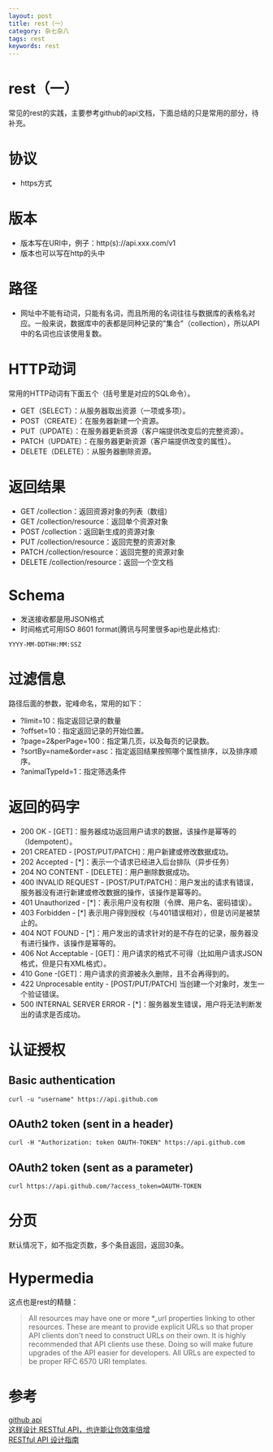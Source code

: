 ```yaml
---
layout: post
title: rest（一）
category: 杂七杂八
tags: rest
keywords: rest
---
```

# rest（一）

常见的rest的实践，主要参考github的api文档，下面总结的只是常用的部分，待补充。
# 协议
- https方式

# 版本
- 版本写在URI中，例子：http(s)://api.xxx.com/v1
- 版本也可以写在http的头中

# 路径
- 网址中不能有动词，只能有名词，而且所用的名词往往与数据库的表格名对应。一般来说，数据库中的表都是同种记录的"集合"（collection），所以API中的名词也应该使用复数。

# HTTP动词
常用的HTTP动词有下面五个（括号里是对应的SQL命令）。

- GET（SELECT）：从服务器取出资源（一项或多项）。
- POST（CREATE）：在服务器新建一个资源。
- PUT（UPDATE）：在服务器更新资源（客户端提供改变后的完整资源）。
- PATCH（UPDATE）：在服务器更新资源（客户端提供改变的属性）。
- DELETE（DELETE）：从服务器删除资源。

# 返回结果
- GET /collection：返回资源对象的列表（数组）
- GET /collection/resource：返回单个资源对象
- POST /collection：返回新生成的资源对象
- PUT /collection/resource：返回完整的资源对象
- PATCH /collection/resource：返回完整的资源对象
- DELETE /collection/resource：返回一个空文档

# Schema
- 发送接收都是用JSON格式
- 时间格式可用ISO 8601 format(腾讯与阿里很多api也是此格式):  
```
YYYY-MM-DDTHH:MM:SSZ
```
# 过滤信息
路径后面的参数，驼峰命名，常用的如下：

- ?limit=10：指定返回记录的数量
- ?offset=10：指定返回记录的开始位置。
- ?page=2&perPage=100：指定第几页，以及每页的记录数。
- ?sortBy=name&order=asc：指定返回结果按照哪个属性排序，以及排序顺序。
- ?animalTypeId=1：指定筛选条件

# 返回的码字
- 200 OK - [GET]：服务器成功返回用户请求的数据，该操作是幂等的（Idempotent）。
- 201 CREATED - [POST/PUT/PATCH]：用户新建或修改数据成功。
- 202 Accepted - [*]：表示一个请求已经进入后台排队（异步任务）
- 204 NO CONTENT - [DELETE]：用户删除数据成功。
- 400 INVALID REQUEST - [POST/PUT/PATCH]：用户发出的请求有错误，服务器没有进行新建或修改数据的操作，该操作是幂等的。
- 401 Unauthorized - [*]：表示用户没有权限（令牌、用户名、密码错误）。
- 403 Forbidden - [*] 表示用户得到授权（与401错误相对），但是访问是被禁止的。
- 404 NOT FOUND - [*]：用户发出的请求针对的是不存在的记录，服务器没有进行操作，该操作是幂等的。
- 406 Not Acceptable - [GET]：用户请求的格式不可得（比如用户请求JSON格式，但是只有XML格式）。
- 410 Gone -[GET]：用户请求的资源被永久删除，且不会再得到的。
- 422 Unprocesable entity - [POST/PUT/PATCH] 当创建一个对象时，发生一个验证错误。
- 500 INTERNAL SERVER ERROR - [*]：服务器发生错误，用户将无法判断发出的请求是否成功。

# 认证授权
## Basic authentication
```curl -u "username" https://api.github.com```
## OAuth2 token (sent in a header)
```curl -H "Authorization: token OAUTH-TOKEN" https://api.github.com```
## OAuth2 token (sent as a parameter)
```curl https://api.github.com/?access_token=OAUTH-TOKEN```

# 分页
默认情况下，如不指定页数，多个条目返回，返回30条。

# Hypermedia

这点也是rest的精髓：
> All resources may have one or more *_url properties linking to other resources. These are meant to provide explicit URLs so that proper API clients don't need to construct URLs on their own. It is highly recommended that API clients use these. Doing so will make future upgrades of the API easier for developers. All URLs are expected to be proper RFC 6570 URI templates.

# 参考
[github api](https://developer.github.com/v3/)  
[这样设计 RESTful API，也许能让你效率倍增](https://zhuanlan.zhihu.com/p/24669027)   
[RESTful API 设计指南](http://www.ruanyifeng.com/blog/2014/05/restful_api.html)
